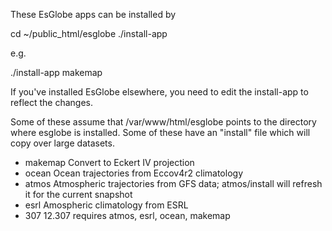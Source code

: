 These EsGlobe apps can be installed by

cd ~/public_html/esglobe
./install-app <name>

e.g.

./install-app makemap

If you've installed EsGlobe elsewhere, you need to edit the install-app to
reflect the changes.

Some of these assume that /var/www/html/esglobe points to the directory where
esglobe is installed.  Some of these have an "install" file which will copy
over large datasets.

* makemap  Convert to Eckert IV projection
* ocean    Ocean trajectories from Eccov4r2 climatology
* atmos    Atmospheric trajectories from GFS data; atmos/install will
           refresh it for the current snapshot
* esrl     Amospheric climatology from ESRL
* 307      12.307 requires atmos, esrl, ocean, makemap
